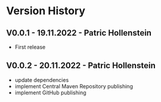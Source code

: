 # Version History

## V0.0.1 - 19.11.2022 - Patric Hollenstein

* First release

## V0.0.2 - 20.11.2022 - Patric Hollenstein

* update dependencies
* implement Central Maven Repository publishing
* implement GitHub publishing
